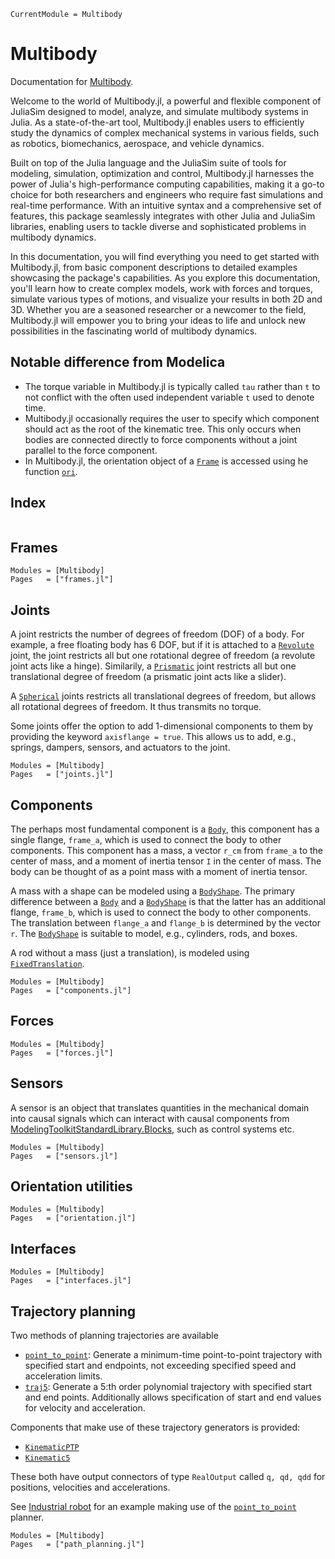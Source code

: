 ```@meta
CurrentModule = Multibody
```

# Multibody

Documentation for [Multibody](https://github.com/YingboMa/Multibody.jl).


Welcome to the world of Multibody.jl, a powerful and flexible component of JuliaSim designed to model, analyze, and simulate multibody systems in Julia. As a state-of-the-art tool, Multibody.jl enables users to efficiently study the dynamics of complex mechanical systems in various fields, such as robotics, biomechanics, aerospace, and vehicle dynamics.

Built on top of the Julia language and the JuliaSim suite of tools for modeling, simulation, optimization and control, Multibody.jl harnesses the power of Julia's high-performance computing capabilities, making it a go-to choice for both researchers and engineers who require fast simulations and real-time performance. With an intuitive syntax and a comprehensive set of features, this package seamlessly integrates with other Julia and JuliaSim libraries, enabling users to tackle diverse and sophisticated problems in multibody dynamics.

In this documentation, you will find everything you need to get started with Multibody.jl, from basic component descriptions to detailed examples showcasing the package's capabilities. As you explore this documentation, you'll learn how to create complex models, work with forces and torques, simulate various types of motions, and visualize your results in both 2D and 3D. Whether you are a seasoned researcher or a newcomer to the field, Multibody.jl will empower you to bring your ideas to life and unlock new possibilities in the fascinating world of multibody dynamics.




## Notable difference from Modelica

- The torque variable in Multibody.jl is typically called `tau` rather than `t` to not conflict with the often used independent variable `t` used to denote time.
- Multibody.jl occasionally requires the user to specify which component should act as the root of the kinematic tree. This only occurs when bodies are connected directly to force components without a joint parallel to the force component.
- In Multibody.jl, the orientation object of a [`Frame`](@ref) is accessed using he function [`ori`](@ref).



## Index
```@index
```


## Frames
```@autodocs
Modules = [Multibody]
Pages   = ["frames.jl"]
```

## Joints

A joint restricts the number of degrees of freedom (DOF) of a body. For example, a free floating body has 6 DOF, but if it is attached to a [`Revolute`](@ref) joint, the joint restricts all but one rotational degree of freedom (a revolute joint acts like a hinge). Similarily, a [`Prismatic`](@ref) joint restricts all but one translational degree of freedom (a prismatic joint acts like a slider).

A [`Spherical`](@ref) joints restricts all translational degrees of freedom, but allows all rotational degrees of freedom. It thus transmits no torque.

Some joints offer the option to add 1-dimensional components to them by providing the keyword `axisflange = true`. This allows us to add, e.g., springs, dampers, sensors, and actuators to the joint.

```@autodocs
Modules = [Multibody]
Pages   = ["joints.jl"]
```

## Components

The perhaps most fundamental component is a [`Body`](@ref), this component has a single flange, `frame_a`, which is used to connect the body to other components. This component has a mass, a vector `r_cm` from `frame_a` to the center of mass, and a moment of inertia tensor `I` in the center of mass. The body can be thought of as a point mass with a moment of inertia tensor.

A mass with a shape can be modeled using a [`BodyShape`](@ref). The primary difference between a [`Body`](@ref) and a [`BodyShape`](@ref) is that the latter has an additional flange, `frame_b`, which is used to connect the body to other components. The translation between `flange_a` and `flange_b` is determined by the vector `r`. The [`BodyShape`](@ref) is suitable to model, e.g., cylinders, rods, and boxes.

A rod without a mass (just a translation), is modeled using [`FixedTranslation`](@ref).




```@autodocs
Modules = [Multibody]
Pages   = ["components.jl"]
```

## Forces
```@autodocs
Modules = [Multibody]
Pages   = ["forces.jl"]
```

## Sensors
A sensor is an object that translates quantities in the mechanical domain into causal signals which can interact with causal components from [ModelingToolkitStandardLibrary.Blocks](https://docs.sciml.ai/ModelingToolkitStandardLibrary/stable/API/blocks/), such as control systems etc.

```@autodocs
Modules = [Multibody]
Pages   = ["sensors.jl"]
```

## Orientation utilities
```@autodocs
Modules = [Multibody]
Pages   = ["orientation.jl"]
```

## Interfaces
```@autodocs
Modules = [Multibody]
Pages   = ["interfaces.jl"]
```

## Trajectory planning
Two methods of planning trajectories are available
- [`point_to_point`](@ref): Generate a minimum-time point-to-point trajectory with specified start and endpoints, not exceeding specified speed and acceleration limits.
- [`traj5`](@ref): Generate a 5:th order polynomial trajectory with specified start and end points. Additionally allows specification of start and end values for velocity and acceleration.

Components that make use of these trajectory generators is provided:
- [`KinematicPTP`](@ref)
- [`Kinematic5`](@ref)

These both have output connectors of type `RealOutput` called `q, qd, qdd` for positions, velocities and accelerations.

See [Industrial robot](@ref) for an example making use of the [`point_to_point`](@ref) planner.

```@autodocs
Modules = [Multibody]
Pages   = ["path_planning.jl"]
```